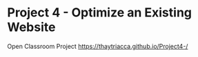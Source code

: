 # Project 4 - Optimize an Existing Website #
Open Classroom Project
https://thaytriacca.github.io/Project4-/